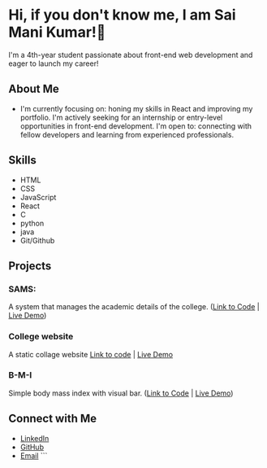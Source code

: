 # Hi, if you don't know me, I am Sai Mani Kumar!👋 
I'm a 4th-year student passionate about front-end web development and eager to launch my career!
## About Me 
* I'm currently focusing on: honing my skills in React and improving my portfolio.  I'm actively seeking for an internship or entry-level opportunities in front-end development.  I'm open to: connecting with fellow developers and learning from experienced professionals.
## Skills 
* HTML
* CSS
* JavaScript
* React
* C
* python
* java
* Git/Github
## Projects 
### SAMS:
A system that manages the academic details of the college.
([Link to Code](https://github.com/bhargavi2520/SAMS) | [Live Demo](https://bhargavi2520.github.io/SAMS/login)) 
### College website 
A static collage website 
[Link to code](https://github.com/Dileep2557/Typing) | [Live Demo](https://dileep2557.github.io/Typing/) 
### B-M-I 
Simple body mass index with visual bar.
([Link to Code](https://github.com/saimanikumarpilla/BMI) | [Live Demo](https://saimanikumarpilla.github.io/BMI/)) 
## Connect with Me 
* [LinkedIn](https://www.linkedin.com/in/sai-mani-kumar-pilla-a66a12345/) 
* [GitHub](https://github.com/saimanikumarpilla) 
* [Email](pillasai161919@gmail.com) ``` 
